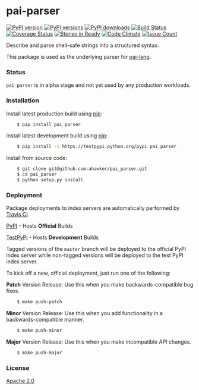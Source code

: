 # pai-parser

[![PyPI version](https://badge.fury.io/py/pai-parser.svg)](https://badge.fury.io/py/pai-parser)
[![PyPI versions](https://img.shields.io/pypi/pyversions/pai-parser.svg)](https://pypi.python.org/pypi/pai-parser)
[![PyPI downloads](https://img.shields.io/pypi/dm/pai-parser.svg)](https://pypi.python.org/pypi/pai-parser)
[![Build Status](https://travis-ci.org/ahawker/pai-parser.svg?branch=master)](https://travis-ci.org/ahawker/pai-parser)
[![Coverage Status](https://coveralls.io/repos/github/ahawker/pai-parser/badge.svg?branch=master)](https://coveralls.io/github/ahawker/pai-parser?branch=master)
[![Stories in Ready](https://badge.waffle.io/ahawker/pai-parser.svg?label=ready&title=Ready)](http://waffle.io/ahawker/pai-parser)
[![Code Climate](https://codeclimate.com/github/ahawker/pai-parser/badges/gpa.svg)](https://codeclimate.com/github/ahawker/pai-parser)
[![Issue Count](https://codeclimate.com/github/ahawker/pai-parser/badges/issue_count.svg)](https://codeclimate.com/github/ahawker/pai-parser)

Describe and parse shell-safe strings into a structured syntax.

This package is used as the underlying parser for [pai-lang](https://github.com/ahawker/pai-lang).

### Status

`pai-parser` is in alpha stage and not yet used by any production workloads.

### Installation

Install latest production build using [pip](https://pypi.python.org/pypi/pip):
```bash
    $ pip install pai_parser
```

Install latest development build using [pip](https://pypi.python.org/pypi/pip):
```bash
    $ pip install -i https://testpypi.python.org/pypi pai_parser
```

Install from source code:
```bash
    $ git clone git@github.com:ahawker/pai_parser.git
    $ cd pai_parser
    $ python setup.py install
```

### Deployment

Package deployments to index servers are automatically performed by [Travis CI](https://travis-ci.org/).

[PyPI](https://pypi.python.org/pypi/pai-parser) - Hosts **Official** Builds

[TestPyPI](https://testpypi.python.org/pypi/pai-parser) - Hosts **Development** Builds

Tagged versions of the `master` branch will be deployed to the official PyPI index server while non-tagged versions will be deployed
to the test PyPI index server.

To kick off a new, official deployment, just run one of the following:

**Patch** Version Release: Use this when you make backwards-compatible bug fixes.
```bash
    $ make push-patch
```

**Minor** Version Release: Use this when you add functionality in a backwards-compatible manner.
```bash
    $ make push-minor
```

**Major** Version Release: Use this when you make incompatible API changes.
```bash
    $ make push-major
```

### License

[Apache 2.0](LICENSE)
